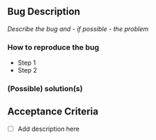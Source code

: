 ## Bug Description

*Describe the bug and - if possible - the problem*

### How to reproduce the bug

- Step 1
- Step 2

### (Possible) solution(s)


## Acceptance Criteria

- [ ] Add description here
